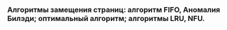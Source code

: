 ### Алгоритмы замещения страниц: алгоритм FIFO, Аномалия Билэди; оптимальный алгоритм; алгоритмы LRU, NFU.